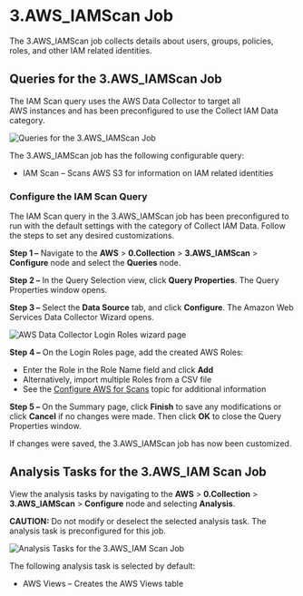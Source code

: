 # 3.AWS_IAMScan Job

The 3.AWS_IAMScan job collects details about users, groups, policies, roles, and other IAM related
identities.

## Queries for the 3.AWS_IAMScan Job

The IAM Scan query uses the AWS Data Collector to target all AWS instances and has been
preconfigured to use the Collect IAM Data category.

![Queries for the 3.AWS_IAMScan Job](/img/product_docs/accessanalyzer/solutions/aws/collection/iamscanqueries.webp)

The 3.AWS_IAMScan job has the following configurable query:

- IAM Scan – Scans AWS S3 for information on IAM related identities

### Configure the IAM Scan Query

The IAM Scan query in the 3.AWS_IAMScan job has been preconfigured to run with the default settings
with the category of Collect IAM Data. Follow the steps to set any desired customizations.

**Step 1 –** Navigate to the **AWS** > **0.Collection** > **3.AWS_IAMScan** > **Configure** node and
select the **Queries** node.

**Step 2 –** In the Query Selection view, click **Query Properties**. The Query Properties window
opens.

**Step 3 –** Select the **Data Source** tab, and click **Configure**. The Amazon Web Services Data
Collector Wizard opens.

![AWS Data Collector Login Roles wizard page](/img/product_docs/accessanalyzer/admin/datacollector/aws/loginroles.webp)

**Step 4 –** On the Login Roles page, add the created AWS Roles:

- Enter the Role in the Role Name field and click **Add**
- Alternatively, import multiple Roles from a CSV file
- See the [Configure AWS for Scans](/docs/accessanalyzer/12.0/requirements/target/config/aws.md) topic for additional
  information

**Step 5 –** On the Summary page, click **Finish** to save any modifications or click **Cancel** if
no changes were made. Then click **OK** to close the Query Properties window.

If changes were saved, the 3.AWS_IAMScan job has now been customized.

## Analysis Tasks for the 3.AWS_IAM Scan Job

View the analysis tasks by navigating to the **AWS** > **0.Collection** > **3.AWS_IAMScan** >
**Configure** node and selecting **Analysis**.

**CAUTION:** Do not modify or deselect the selected analysis task. The analysis task is
preconfigured for this job.

![Analysis Tasks for the 3.AWS_IAM Scan Job](/img/product_docs/accessanalyzer/solutions/aws/collection/iamscananalysistasks.webp)

The following analysis task is selected by default:

- AWS Views – Creates the AWS Views table
